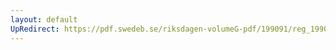 ```yaml
---
layout: default
UpRedirect: https://pdf.swedeb.se/riksdagen-volumeG-pdf/199091/reg_199091/reg_199091_1006.pdf
---
```

